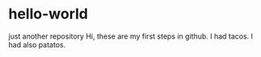 # hello-world
just another repository
Hi, these are my first steps in github.
I had tacos.
I had also patatos.
